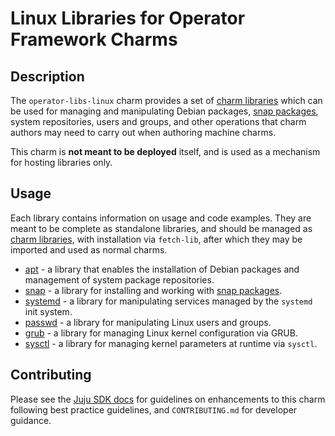 # Linux Libraries for Operator Framework Charms

## Description

The `operator-libs-linux` charm provides a set of [charm libraries] which can be used for managing and manipulating Debian packages, [snap packages], system repositories, users and groups, and other operations
that charm authors may need to carry out when authoring machine charms.

This charm is **not meant to be deployed** itself, and is used as a mechanism for hosting libraries
only.

## Usage

Each library contains information on usage and code examples. They are meant to be complete as
standalone libraries, and should be managed as [charm libraries], with installation via `fetch-lib`,
after which they may be imported and used as normal charms.

- [apt] - a library that enables the installation of Debian packages and management of system package repositories.
- [snap] - a library for installing and working with [snap packages].
- [systemd] - a library for manipulating services managed by the `systemd` init system.
- [passwd] - a library for manipulating Linux users and groups.
- [grub] - a library for managing Linux kernel configuration via GRUB.
- [sysctl] - a library for managing kernel parameters at runtime via `sysctl`.

## Contributing

Please see the [Juju SDK docs](https://juju.is/docs/sdk) for guidelines on enhancements to this
charm following best practice guidelines, and `CONTRIBUTING.md` for developer guidance.

[charm libraries]: https://juju.is/docs/sdk/libraries
[snap packages]: https://snapcraft.io
[apt]: https://charmhub.io/operator-libs-linux/libraries/apt
[snap]: https://charmhub.io/operator-libs-linux/libraries/snap
[systemd]: https://charmhub.io/operator-libs-linux/libraries/systemd
[passwd]: https://charmhub.io/operator-libs-linux/libraries/passwd
[grub]: https://charmhub.io/operator-libs-linux/libraries/grub
[sysctl]: https://charmhub.io/operator-libs-linux/libraries/sysctl
